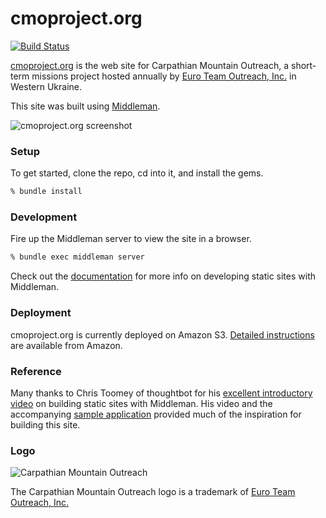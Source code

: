 # cmoproject.org

[![Build Status](https://travis-ci.org/joshukraine/cmoproject.org.svg?branch=master)](https://travis-ci.org/joshukraine/cmoproject.org)

[cmoproject.org](http://cmoproject.org/) is the web site for Carpathian Mountain Outreach, a short-term missions project hosted annually by [Euro Team Outreach, Inc.](http://www.euroteamoutreach.org/) in Western Ukraine.

This site was built using [Middleman](https://middlemanapp.com/).

![cmoproject.org screenshot](https://s3.amazonaws.com/images.cmoproject.org/cmoproject-screenshot.jpg)

### Setup

To get started, clone the repo, cd into it, and install the gems.

```sh
% bundle install
```

### Development

Fire up the Middleman server to view the site in a browser.

```sh
% bundle exec middleman server
```

Check out the [documentation](https://middlemanapp.com/basics/install/) for more info on developing static sites with Middleman.

### Deployment

cmoproject.org is currently deployed on Amazon S3. [Detailed instructions](http://docs.aws.amazon.com/gettingstarted/latest/swh/website-hosting-intro.html) are available from Amazon.

### Reference

Many thanks to Chris Toomey of thoughtbot for his [excellent introductory video](https://upcase.com/videos/building-static-sites-with-middleman) on building static sites with Middleman. His video and the accompanying [sample application](https://github.com/thoughtbot/upcase-middleman-sample) provided much of the inspiration for building this site.

### Logo

![Carpathian Mountain Outreach](https://s3.amazonaws.com/images.cmoproject.org/cmo-logo.png)

The Carpathian Mountain Outreach logo is a trademark of [Euro Team Outreach, Inc.](http://www.euroteamoutreach.org/)

